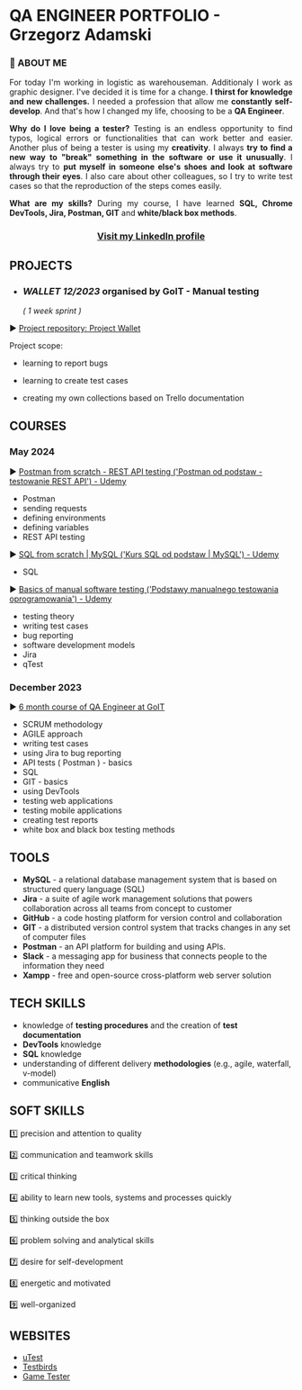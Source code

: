 # QA ENGINEER PORTFOLIO - Grzegorz Adamski

### <a name="aboutme">:mag_right: ABOUT ME</a>

<p align="justify">For today I'm working in logistic as warehouseman. Additionaly I work as graphic designer. I've decided it is time for a change. <b>I thirst for knowledge and new challenges.</b> I needed a profession that allow me <b>constantly self-develop</b>. And that's how I changed my life, choosing to be a <b>QA Engineer</b>.</p>

<p align="justify"><b>Why do I love being a tester?</b> Testing is an endless opportunity to find typos, logical errors or functionalities that can work better and easier. Another plus of being a tester is using my <b>creativity</b>. I always <b>try to find a new way to "break" something in the software or use it unusually</b>. I always try to <b>put myself in someone else's shoes and look at software through their eyes</b>. I also care about other colleagues, so I try to write test cases so that the reproduction of the steps comes easily.</p>

<p align="justify"><b>What are my skills?</b> During my course, I have learned <b>SQL, Chrome DevTools, Jira, Postman, GIT</b> and <b>white/black box methods</b>.</p>


### <p align="center"><a href="https://www.linkedin.com/in/grzegorz-adamski-221621246/" target="_blank"> Visit my <b>LinkedIn</b> profile</a></p>



## <a name="projects">PROJECTS</a>

- ### ***WALLET 12/2023*** organised by GoIT - Manual testing

  *( 1 week sprint )*
  
:arrow_forward: <a href="https://github.com/g-adamski/Project-Wallet" target="_blank">Project repository: Project Wallet</a>

  Project scope:
  
  - learning to report bugs
  
  - learning to create test cases
  
  - creating my own collections based on Trello documentation
 


## <a name="courses">COURSES</a>

### May 2024


:arrow_forward: <a href="https://www.udemy.com/certificate/UC-c5dbfa6a-3e34-4dce-a47c-7b4ca6613f1a/" target="_blank">Postman from scratch - REST API testing ('Postman od podstaw - testowanie REST API') - Udemy</a>

- Postman
- sending requests
- defining environments
- defining variables
- REST API testing


:arrow_forward: <a href="https://www.udemy.com/certificate/UC-81bf6b8a-54fd-45dc-9992-343c9868a9e4/" target="_blank">SQL from scratch | MySQL ('Kurs SQL od podstaw | MySQL') - Udemy</a>

- SQL

:arrow_forward: <a href="https://www.udemy.com/certificate/UC-0485f608-f96e-4542-836c-57c39a75d3aa/" target="_blank">Basics of manual software testing ('Podstawy manualnego testowania oprogramowania') - Udemy</a>

- testing theory
- writing test cases
- bug reporting
- software development models
- Jira
- qTest

### December 2023

:arrow_forward: <a href="https://drive.google.com/file/d/1RlK-fJRBEsWOE-f99gjcvDncFkgy_z4g/view?usp=sharing" target="_blank">6 month course of QA Engineer at GoIT</a>

- SCRUM methodology
- AGILE approach
- writing test cases
- using Jira to bug reporting
- API tests ( Postman ) - basics
- SQL
- GIT - basics
- using DevTools
- testing web applications
- testing mobile applications
- creating test reports
- white box and black box testing methods


## <a name="tools">TOOLS</a>

- **MySQL** - a relational database management system that is based on structured query language (SQL)
- **Jira** - a suite of agile work management solutions that powers collaboration across all teams from concept to customer
- **GitHub** - a code hosting platform for version control and collaboration
- **GIT** - a distributed version control system that tracks changes in any set of computer files
- **Postman** - an API platform for building and using APIs.
- **Slack** - a messaging app for business that connects people to the information they need
- **Xampp** - free and open-source cross-platform web server solution



## <a name="techskills">TECH SKILLS</a>

- knowledge of **testing procedures** and the creation of **test documentation**
- **DevTools** knowledge
- **SQL** knowledge
- understanding of different delivery **methodologies** (e.g., agile, waterfall, v-model)
- communicative **English**

## <a name="softskills">SOFT SKILLS</a>

:one: precision and attention to quality

:two: communication and teamwork skills

:three: critical thinking

:four: ability to learn new tools, systems and processes quickly

:five: thinking outside the box

:six: problem solving and analytical skills

:seven: desire for self-development

:eight: energetic and motivated

:nine: well-organized


## <a name="websites">WEBSITES</a>

- [uTest](https://www.utest.com/) 
- [Testbirds](https://nest.testbirds.com/) 
- [Game Tester](https://gametester.gg/)

























    
  

<!---
g-adamski/g-adamski is a ✨ special ✨ repository because its `README.md` (this file) appears on your GitHub profile.
You can click the Preview link to take a look at your changes.
--->
